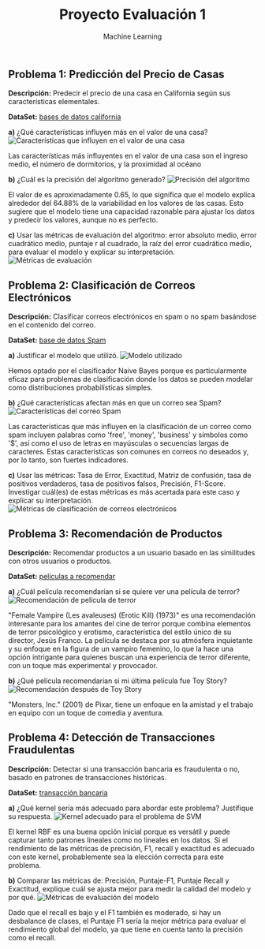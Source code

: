 <!DOCTYPE html>
<html lang="es">
<head>
    <meta charset="UTF-8">
    <meta name="viewport" content="width=device-width, initial-scale=1.0">

</head>
<body>
    <header>
        <h1>Proyecto Evaluación 1</h1>
        <p>Machine Learning</p>
    </header>
    <div class="container">
        <div class="section">
            <h2>Problema 1: Predicción del Precio de Casas</h2>
            <p><strong>Descripción:</strong> Predecir el precio de una casa en California según sus características elementales.</p>
            <p><strong>DataSet:</strong> <a href="https://www.kaggle.com/datasets/camnugent/california-housing-prices" target="_blank">bases de datos california</a></p>
            <div class="question">
                <strong>a)</strong> ¿Qué características influyen más en el valor de una casa?
                <img src="https://github.com/user-attachments/assets/a5394bbd-7fd9-402d-8b4a-1354451789e6" alt="Características que influyen en el valor de una casa">
                <p>Las características más influyentes en el valor de una casa son el ingreso medio, el número de dormitorios, y la proximidad al océano</p>
            </div>
            <div class="question">
                <strong>b)</strong> ¿Cuál es la precisión del algoritmo generado?
                <img src="https://github.com/user-attachments/assets/0797864a-e574-4489-9e0c-be46a409c9c5" alt="Precisión del algoritmo">
                <p>El valor de es aproximadamente 0.65, lo que significa que el modelo explica alrededor del 64.88% de la variabilidad en los valores de las casas. Esto sugiere que el modelo tiene una capacidad razonable para ajustar los datos y predecir los valores, aunque no es perfecto.</p>
            </div>
            <div class="question">
                <strong>c)</strong> Usar las métricas de evaluación del algoritmo: error absoluto medio, error cuadrático medio, puntaje r al cuadrado, la raíz del error cuadrático medio, para evaluar el modelo y explicar su interpretación.
                <img src="https://github.com/user-attachments/assets/4a89fea5-32ed-4c27-9181-a6ca7a912abf" alt="Métricas de evaluación">
            </div>
        </div>
        <div class="section">
            <h2>Problema 2: Clasificación de Correos Electrónicos</h2>
            <p><strong>Descripción:</strong> Clasificar correos electrónicos en spam o no spam basándose en el contenido del correo.</p>
            <p><strong>DataSet:</strong> <a href="https://www.kaggle.com/datasets/camnugent/california-housing-prices" target="_blank">base de datos Spam</a></p>
            <div class="question">
                <strong>a)</strong> Justificar el modelo que utilizó.
                <img src="https://github.com/user-attachments/assets/65fae682-4a1c-4335-92eb-5cb50d575a08" alt="Modelo utilizado">
                <p>Hemos optado por el clasificador Naive Bayes porque es particularmente eficaz para problemas de clasificación donde los datos se pueden modelar como distribuciones probabilísticas simples.</p>
            </div>
            <div class="question">
                <strong>b)</strong> ¿Qué características afectan más en que un correo sea Spam?
                <img src="https://github.com/user-attachments/assets/439484f4-ae5a-4e9f-819a-549fc7fc0172" alt="Características del correo Spam">
                <p>Las características que más influyen en la clasificación de un correo como spam incluyen palabras como 'free', 'money', 'business' y símbolos como '$', así como el uso de letras en mayúsculas o secuencias largas de caracteres. Estas características son comunes en correos no deseados y, por lo tanto, son fuertes indicadores.</p>
            </div>
            <div class="question">
                <strong>c)</strong> Usar las métricas: Tasa de Error, Exactitud, Matriz de confusión, tasa de positivos verdaderos, tasa de positivos falsos, Precisión, F1-Score. Investigar cuál(es) de estas métricas es más acertada para este caso y explicar su interpretación.
                <img src="https://github.com/user-attachments/assets/8a7e0d24-5508-4295-bd45-a781bf9e400a" alt="Métricas de clasificación de correos electrónicos">
            </div>
        </div>
        <div class="section">
            <h2>Problema 3: Recomendación de Productos</h2>
            <p><strong>Descripción:</strong> Recomendar productos a un usuario basado en las similitudes con otros usuarios o productos.</p>
            <p><strong>DataSet:</strong> <a href="https://www.kaggle.com/datasets/grouplens/movielens-20m-dataset?select=movie.csv" target="_blank">películas a recomendar</a></p>
            <div class="question">
                <strong>a)</strong> ¿Cuál película recomendarían si se quiere ver una película de terror?
                <img src="https://github.com/user-attachments/assets/3f3fcf72-0917-46bc-ad14-722970fa60d4" alt="Recomendación de película de terror">
                <p>"Female Vampire (Les avaleuses) (Erotic Kill) (1973)" es una recomendación interesante para los amantes del cine de terror porque combina elementos de terror psicológico y erotismo, característica del estilo único de su director, Jesús Franco. La película se destaca por su atmósfera inquietante y su enfoque en la figura de un vampiro femenino, lo que la hace una opción intrigante para quienes buscan una experiencia de terror diferente, con un toque más experimental y provocador.</p>
            </div>
            <div class="question">
                <strong>b)</strong> ¿Qué película recomendarían si mi última película fue Toy Story?
                <img src="https://github.com/user-attachments/assets/6d0a7459-5ed5-458d-8f10-ae3ec543fb08" alt="Recomendación después de Toy Story">
                <p>"Monsters, Inc." (2001) de Pixar, tiene un enfoque en la amistad y el trabajo en equipo con un toque de comedia y aventura. </p>
            </div>
        </div>
        <div class="section">
            <h2>Problema 4: Detección de Transacciones Fraudulentas</h2>
            <p><strong>Descripción:</strong> Detectar si una transacción bancaria es fraudulenta o no, basado en patrones de transacciones históricas.</p>
            <p><strong>DataSet:</strong> <a href="https://www.kaggle.com/datasets/mlg-ulb/creditcard" target="_blank">transacción bancaria</a></p>
           <div class="question">
                <strong>a)</strong> ¿Qué kernel sería más adecuado para abordar este problema? Justifique su respuesta.
                <img src="https://github.com/user-attachments/assets/2b797019-3797-4f0d-884c-6f9d0a3dae25" alt="Kernel adecuado para el problema de SVM">
               <p>El kernel RBF es una buena opción inicial porque es versátil y puede capturar tanto patrones lineales como no lineales en los datos. Si el rendimiento de las métricas de precisión, F1, recall y exactitud es adecuado con este kernel, probablemente sea la elección correcta para este problema.</p>
            </div>
            <div class="question">
                <strong>b)</strong> Comparar las métricas de: Precisión, Puntaje-F1, Puntaje Recall y Exactitud, explique cuál se ajusta mejor para medir la calidad del modelo y por qué.
                <img src="https://github.com/user-attachments/assets/66634b39-d9cb-4875-a31a-0fcccb5bf264" alt="Métricas de evaluación del modelo">
                <p>Dado que el recall es bajo y el F1 también es moderado, si hay un desbalance de clases, el Puntaje F1 sería la mejor métrica para evaluar el rendimiento global del modelo, ya que tiene en cuenta tanto la precisión como el recall.</p>
            </div>
        </div>
    </div>
</body>
</html>
